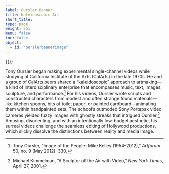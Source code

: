```yaml
---
label: Oursler Banner
title: Kaleidoscopic Art
short_title:
type: page
weight: 551
menu: false
toc: false
object:
  - id: "ourslerbannerimage"
---
```

{{<q-figure id="ourslerbannerimage" >}}

Tony Oursler began making experimental single-channel videos while studying at California Institute of the Arts (CalArts) in the late 1970s. He and a group of CalArts peers shared a “kaleidoscopic” approach to artmaking—a kind of interdisciplinary enterprise that encompasses music, text, images, sculpture, and performance.[^1] For his videos, Oursler wrote scripts and constructed characters from modest and often strange found materials—like kitchen spoons, bits of toilet paper, or painted cardboard—animating them within handpainted sets. The school’s outmoded Sony Portapak video cameras yielded fuzzy images with ghostly streaks that intrigued Oursler.[^2] Amusing, disorienting, and with an intentionally low-budget aesthetic, his surreal videos challenge the seamless editing of Hollywood productions, which slickly dissolve the distinctions between reality and media image.

[^1]: Tony Oursler, “Image of the People: Mike Kelley (1954–2012),” *Artforum* 50, no. 9 (May 2012): 330.

[^2]: Michael Kimmelman, “A Sculptor of the Air with Video,” *New York Times*, April 27, 2001.
